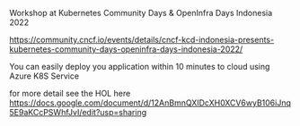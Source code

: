 Workshop at Kubernetes Community Days & OpenInfra Days Indonesia 2022

https://community.cncf.io/events/details/cncf-kcd-indonesia-presents-kubernetes-community-days-openinfra-days-indonesia-2022/

You can easily deploy you application within 10 minutes to cloud using Azure K8S Service

for more detail see the HOL here https://docs.google.com/document/d/12AnBmnQXIDcXH0XCV6wyB106iJnq5E9aKCcPSWhfJvI/edit?usp=sharing

